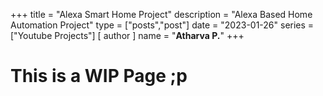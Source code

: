 +++
title = "Alexa Smart Home Project"
description = "Alexa Based Home Automation Project"
type = ["posts","post"]
date = "2023-01-26"
series = ["Youtube Projects"]
[ author ]
  name = "**Atharva P.**"
+++

# **This is a WIP Page ;p**